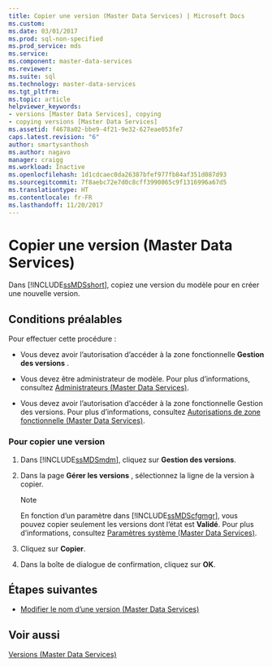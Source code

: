 ```yaml
---
title: Copier une version (Master Data Services) | Microsoft Docs
ms.custom: 
ms.date: 03/01/2017
ms.prod: sql-non-specified
ms.prod_service: mds
ms.service: 
ms.component: master-data-services
ms.reviewer: 
ms.suite: sql
ms.technology: master-data-services
ms.tgt_pltfrm: 
ms.topic: article
helpviewer_keywords:
- versions [Master Data Services], copying
- copying versions [Master Data Services]
ms.assetid: f4678a02-bbe9-4f21-9e32-627eae053fe7
caps.latest.revision: "6"
author: smartysanthosh
ms.author: nagavo
manager: craigg
ms.workload: Inactive
ms.openlocfilehash: 1d1cdcaec0da26387bfef977fb84af351d087d93
ms.sourcegitcommit: 7f8aebc72e7d0c8cff3990865c9f1316996a67d5
ms.translationtype: HT
ms.contentlocale: fr-FR
ms.lasthandoff: 11/20/2017
---
```

# <a name="copy-a-version-master-data-services"></a>Copier une version (Master Data Services)
  Dans [!INCLUDE[ssMDSshort](../includes/ssmdsshort-md.md)], copiez une version du modèle pour en créer une nouvelle version.  
  
## <a name="prerequisites"></a>Conditions préalables  
 Pour effectuer cette procédure :  
  
-   Vous devez avoir l’autorisation d’accéder à la zone fonctionnelle **Gestion des versions** .  
  
-   Vous devez être administrateur de modèle. Pour plus d’informations, consultez [Administrateurs &#40;Master Data Services&#41;](../master-data-services/administrators-master-data-services.md).  
  
-   Vous devez avoir l’autorisation d’accéder à la zone fonctionnelle Gestion des versions. Pour plus d’informations, consultez [Autorisations de zone fonctionnelle &#40;Master Data Services&#41;](../master-data-services/functional-area-permissions-master-data-services.md).  
  
### <a name="to-copy-a-version"></a>Pour copier une version  
  
1.  Dans [!INCLUDE[ssMDSmdm](../includes/ssmdsmdm-md.md)], cliquez sur **Gestion des versions**.  
  
2.  Dans la page **Gérer les versions** , sélectionnez la ligne de la version à copier.  
  
    > [!NOTE]  
    >  En fonction d’un paramètre dans [!INCLUDE[ssMDScfgmgr](../includes/ssmdscfgmgr-md.md)], vous pouvez copier seulement les versions dont l’état est **Validé**. Pour plus d’informations, consultez [Paramètres système &#40;Master Data Services&#41;](../master-data-services/system-settings-master-data-services.md).  
  
3.  Cliquez sur **Copier**.  
  
4.  Dans la boîte de dialogue de confirmation, cliquez sur **OK**.  
  
## <a name="next-steps"></a>Étapes suivantes  
  
-   [Modifier le nom d’une version &#40;Master Data Services&#41;](../master-data-services/change-a-version-name-master-data-services.md)  
  
## <a name="see-also"></a>Voir aussi  
 [Versions &#40;Master Data Services&#41;](../master-data-services/versions-master-data-services.md)  
  
  
